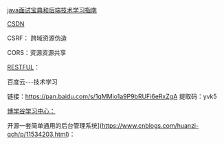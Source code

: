 [java面试宝典和后端技术学习指南](<https://github.com/OUYANGSIHAI/JavaInterview>)

[CSDN](<https://blog.csdn.net/baidu_33094261>)

CSRF： 跨域资源伪造

CORS：资源资源共享

[RESTFUL](http://www.ruanyifeng.com/blog/2011/09/restful.html)：

百度云---技术学习

链接：https://pan.baidu.com/s/1qMMio1a9P9bRUFi6eRxZgA 
提取码：yvk5

[博学谷学习中心：](<https://xuexi.boxuegu.com/?anchor=course>)

开源一套简单通用的后台管理系统](<https://www.cnblogs.com/huanzi-qch/p/11534203.html>)：